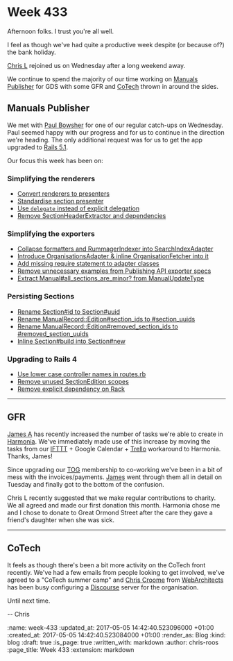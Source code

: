 Week 433
========

Afternoon folks. I trust you're all well.

I feel as though we've had quite a productive week despite (or because of?) the bank holiday.

[Chris L][chris-lowis] rejoined us on Wednesday after a long weekend away.

We continue to spend the majority of our time working on [Manuals Publisher][manuals-publisher] for GDS with some GFR and [CoTech][co-tech] thrown in around the sides.

## Manuals Publisher

We met with [Paul Bowsher][paul-bowsher] for one of our regular catch-ups on Wednesday. Paul seemed happy with our progress and for us to continue in the direction we're heading. The only additional request was for us to get the app upgraded to [Rails 5.1][rails-5-1-blog-post].

Our focus this week has been on:

### Simplifying the renderers

  * [Convert renderers to presenters][manuals-publisher-pr-1050]
  * [Standardise section presenter][manuals-publisher-pr-1055]
  * [Use `delegate` instead of explicit delegation][manuals-publisher-pr-1057]
  * [Remove SectionHeaderExtractor and dependencies][manuals-publisher-pr-1059]

### Simplifying the exporters

  * [Collapse formatters and RummagerIndexer into SearchIndexAdapter][manuals-publisher-pr-1046]
  * [Introduce OrganisationsAdapter & inline OrganisationFetcher into it][manuals-publisher-pr-1053]
  * [Add missing require statement to adapter classes][manuals-publisher-pr-1056]
  * [Remove unnecessary examples from Publishing API exporter specs][manuals-publisher-pr-1064]
  * [Extract Manual#all_sections_are_minor? from ManualUpdateType][manuals-publisher-pr-1067]

### Persisting Sections

  * [Rename Section#id to Section#uuid][manuals-publisher-pr-1052]
  * [Rename ManualRecord::Edition#section_ids to #section_uuids][manuals-publisher-pr-1065]
  * [Rename ManualRecord::Edition#removed_section_ids to #removed_section_uuids][manuals-publisher-pr-1066]
  * [Inline Section#build into Section#new][manuals-publisher-pr-1068]

### Upgrading to Rails 4

  * [Use lower case controller names in routes.rb][manuals-publisher-pr-1061]
  * [Remove unused SectionEdition scopes][manuals-publisher-pr-1062]
  * [Remove explicit dependency on Rack][manuals-publisher-pr-1063]

---

## GFR

[James A][james-adam] has recently increased the number of tasks we're able to create in [Harmonia][harmonia]. We've immediately made use of this increase by moving the tasks from our [IFTTT][ifttt] + Google Calendar + [Trello][trello] workaround to Harmonia. Thanks, James!

Since upgrading our [TOG][the-office-group] membership to co-working we've been in a bit of mess with the invoices/payments. [James][james-mead] went through them all in detail on Tuesday and finally got to the bottom of the confusion.

Chris L recently suggested that we make regular contributions to charity. We all agreed and made our first donation this month. Harmonia chose me and I chose to donate to Great Ormond Street after the care they gave a friend's daughter when she was sick.

---

## CoTech

It feels as though there's been a bit more activity on the CoTech front recently. We've had a few emails from people looking to get involved, we've agreed to a "CoTech summer camp" and [Chris Croome][chris-croome] from [WebArchitects][webarchitects] has been busy configuring a [Discourse][discourse] server for the organisation.

Until next time.

-- Chris

[chris-croome]: https://github.com/chriscroome
[chris-lowis]: /chris-lowis
[co-tech]: https://www.coops.tech/
[discourse]: https://www.discourse.org/
[harmonia]: https://harmonia.io/
[ifttt]: https://ifttt.com/
[james-adam]: http://lazyatom.com/
[james-mead]: /james-mead
[manuals-publisher-pr-1046]: https://github.com/alphagov/manuals-publisher/pull/1046
[manuals-publisher-pr-1050]: https://github.com/alphagov/manuals-publisher/pull/1050
[manuals-publisher-pr-1052]: https://github.com/alphagov/manuals-publisher/pull/1052
[manuals-publisher-pr-1053]: https://github.com/alphagov/manuals-publisher/pull/1053
[manuals-publisher-pr-1055]: https://github.com/alphagov/manuals-publisher/pull/1055
[manuals-publisher-pr-1056]: https://github.com/alphagov/manuals-publisher/pull/1056
[manuals-publisher-pr-1057]: https://github.com/alphagov/manuals-publisher/pull/1057
[manuals-publisher-pr-1059]: https://github.com/alphagov/manuals-publisher/pull/1059
[manuals-publisher-pr-1061]: https://github.com/alphagov/manuals-publisher/pull/1061
[manuals-publisher-pr-1062]: https://github.com/alphagov/manuals-publisher/pull/1062
[manuals-publisher-pr-1063]: https://github.com/alphagov/manuals-publisher/pull/1063
[manuals-publisher-pr-1064]: https://github.com/alphagov/manuals-publisher/pull/1064
[manuals-publisher-pr-1065]: https://github.com/alphagov/manuals-publisher/pull/1065
[manuals-publisher-pr-1066]: https://github.com/alphagov/manuals-publisher/pull/1066
[manuals-publisher-pr-1067]: https://github.com/alphagov/manuals-publisher/pull/1067
[manuals-publisher-pr-1068]: https://github.com/alphagov/manuals-publisher/pull/1068
[manuals-publisher]: https://github.com/alphagov/manuals-publisher
[paul-bowsher]: https://twitter.com/boffbowsh
[rails-5-1-blog-post]: http://weblog.rubyonrails.org/2017/4/27/Rails-5-1-final/
[the-office-group]: http://www.theofficegroup.co.uk/
[trello]: https://trello.com/
[webarchitects]: https://www.webarchitects.coop/

:name: week-433
:updated_at: 2017-05-05 14:42:40.523096000 +01:00
:created_at: 2017-05-05 14:42:40.523084000 +01:00
:render_as: Blog
:kind: blog
:draft: true
:is_page: true
:written_with: markdown
:author: chris-roos
:page_title: Week 433
:extension: markdown
